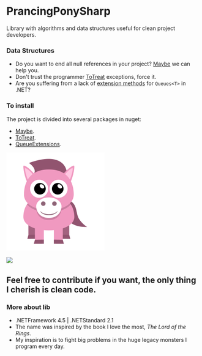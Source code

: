 # PrancingPonySharp
 Library with algorithms and data structures useful for clean project developers.
 
 ### Data Structures
 * Do you want to end all null references in your project? [Maybe](PrancingPonySharp.Maybe/README.md) we can help you.
 * Don't trust the programmer [ToTreat](PrancingPonySharp.ToTreat/README.md) exceptions, force it.
 * Are you suffering from a lack of [extension methods](PrancingPonySharp.QueueExtensions/README.md) for `Queues<T>` in .NET?

### To install
The project is divided into several packages in nuget: 
* [Maybe](https://www.nuget.org/packages/PrancingPonySharp.Maybe).
* [ToTreat](https://www.nuget.org/packages/PrancingPonySharp.ToTreat).
* [QueueExtensions](https://www.nuget.org/packages/PrancingPonySharp.QueueExtensions).

![pony](PrancingPonySharp.Maybe/Images/pony-icon.png)

<a href="https://www.nuget.org/packages?q=PrancingPonySharp"> <img src="https://img.shields.io/badge/NuGet-004880?style=for-the-badge&logo=nuget&logoColor=white" /> </a> 
## Feel free to contribute if you want, the only thing I cherish is clean code.

### More about lib
* .NETFramework 4.5 | .NETStandard 2.1
* The name was inspired by the book I love the most, _The Lord of the Rings_.      
* My inspiration is to fight big problems in the huge legacy monsters I program every day.     
